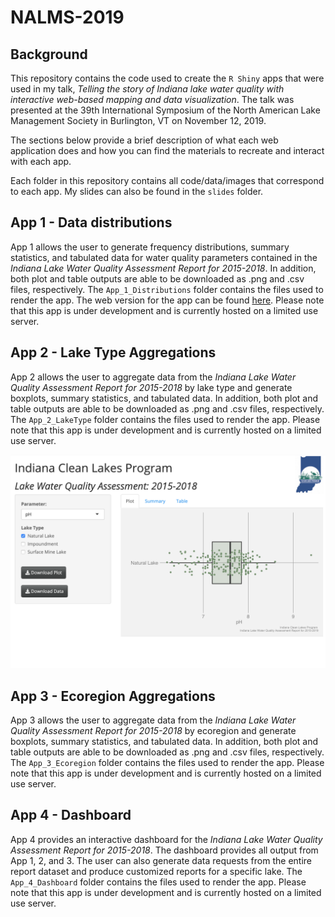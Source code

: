 # NALMS-2019 

## Background 

This repository contains the code used to create the `R Shiny` apps that were used in my talk, *Telling the story of Indiana lake water quality with interactive web-based mapping and data visualization*.  The talk was presented at the 39th International Symposium of the North American Lake Management Society in Burlington, VT on November 12, 2019.  

The sections below provide a brief description of what each web application does and how you can find the materials to recreate and interact with each app.  

Each folder in this repository contains all code/data/images that correspond to each app. My slides can also be found in the `slides` folder. 

## App 1 - Data distributions 

App 1 allows the user to generate frequency distributions, summary statistics, and tabulated data for water quality parameters contained in the *Indiana Lake Water Quality Assessment Report for 2015-2018*.  In addition, both plot and table outputs are able to be downloaded as .png and .csv files, respectively.  The `App_1_Distributions` folder contains the files used to render the app.  The web version for the app can be found [here](https://corysauve.shinyapps.io/nalms_app_1/).  Please note that this app is under development and is currently hosted on a limited use server.  

## App 2 - Lake Type Aggregations 

App 2 allows the user to aggregate data from the *Indiana Lake Water Quality Assessment Report for 2015-2018* by lake type and generate boxplots, summary statistics, and tabulated data.  In addition, both plot and table outputs are able to be downloaded as .png and .csv files, respectively.  The `App_2_LakeType` folder contains the files used to render the app. Please note that this app is under development and is currently hosted on a limited use server.  

![alt text](https://github.com/corysauve/NALMS-2019/blob/master/readme_pics/app2_dist.png)

## App 3 - Ecoregion Aggregations 

App 3 allows the user to aggregate data from the *Indiana Lake Water Quality Assessment Report for 2015-2018* by ecoregion and generate boxplots, summary statistics, and tabulated data.  In addition, both plot and table outputs are able to be downloaded as .png and .csv files, respectively.  The `App_3_Ecoregion` folder contains the files used to render the app. Please note that this app is under development and is currently hosted on a limited use server.  

## App 4 - Dashboard 

App 4 provides an interactive dashboard for the *Indiana Lake Water Quality Assessment Report for 2015-2018*.  The dashboard provides all output from App 1, 2, and 3.  The user can also generate data requests from the entire report dataset and produce customized reports for a specific lake.  The `App_4_Dashboard` folder contains the files used to render the app. Please note that this app is under development and is currently hosted on a limited use server.  
